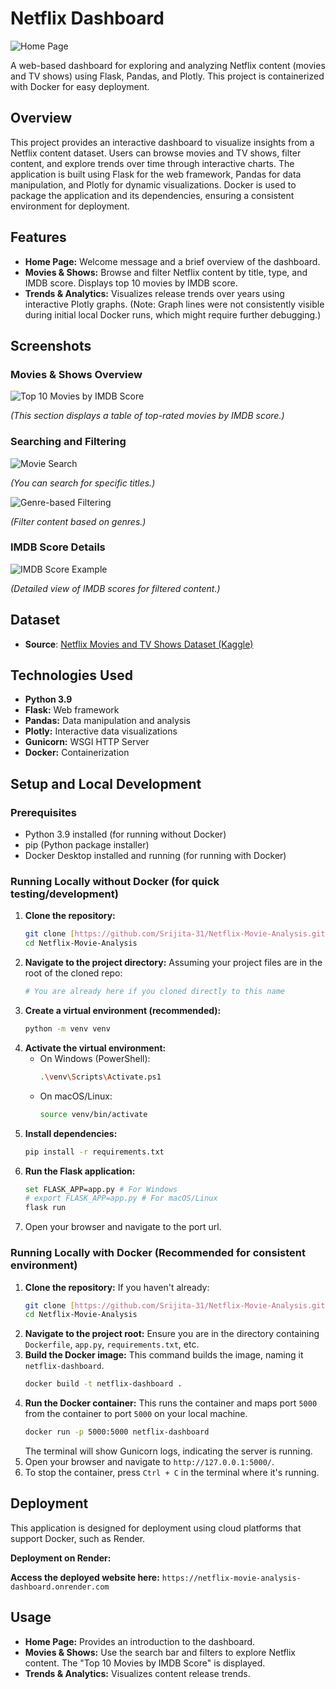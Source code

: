 # Netflix Dashboard 

![Home Page](static/home-page.png)

A web-based dashboard for exploring and analyzing Netflix content (movies and TV shows) using Flask, Pandas, and Plotly. This project is containerized with Docker for easy deployment.


## Overview

This project provides an interactive dashboard to visualize insights from a Netflix content dataset. Users can browse movies and TV shows, filter content, and explore trends over time through interactive charts. The application is built using Flask for the web framework, Pandas for data manipulation, and Plotly for dynamic visualizations. Docker is used to package the application and its dependencies, ensuring a consistent environment for deployment.

## Features

* **Home Page:** Welcome message and a brief overview of the dashboard.
* **Movies & Shows:** Browse and filter Netflix content by title, type, and IMDB score. Displays top 10 movies by IMDB score.
* **Trends & Analytics:** Visualizes release trends over years using interactive Plotly graphs. (Note: Graph lines were not consistently visible during initial local Docker runs, which might require further debugging.)

## Screenshots
### Movies & Shows Overview

![Top 10 Movies by IMDB Score](static/top-10-movies.png)

*(This section displays a table of top-rated movies by IMDB score.)*



### Searching and Filtering

![Movie Search](static/movie-search.png)

*(You can search for specific titles.)*



![Genre-based Filtering](static/genre-based-filtering.png)

*(Filter content based on genres.)*



### IMDB Score Details

![IMDB Score Example](static/imdb-score.png)

*(Detailed view of IMDB scores for filtered content.)*

## Dataset

- **Source**: [Netflix Movies and TV Shows Dataset (Kaggle)]( https://www.kaggle.com/datasets/victorsoeiro/netflix-tv-shows-and-movies?select=titles.csv)



## Technologies Used

* **Python 3.9**
* **Flask:** Web framework
* **Pandas:** Data manipulation and analysis
* **Plotly:** Interactive data visualizations
* **Gunicorn:** WSGI HTTP Server
* **Docker:** Containerization

## Setup and Local Development

### Prerequisites

* Python 3.9 installed (for running without Docker)
* pip (Python package installer)
* Docker Desktop installed and running (for running with Docker)
  

### Running Locally without Docker (for quick testing/development)

1.  **Clone the repository:**
    ```bash
    git clone [https://github.com/Srijita-31/Netflix-Movie-Analysis.git](https://github.com/Srijita-31/Netflix-Movie-Analysis.git)
    cd Netflix-Movie-Analysis
    ```
2.  **Navigate to the project directory:**
    Assuming your project files are in the root of the cloned repo:
    ```bash
    # You are already here if you cloned directly to this name
    ```
3.  **Create a virtual environment (recommended):**
    ```bash
    python -m venv venv
    ```
4.  **Activate the virtual environment:**
    * On Windows (PowerShell):
        ```bash
        .\venv\Scripts\Activate.ps1
        ```
    * On macOS/Linux:
        ```bash
        source venv/bin/activate
        ```
5.  **Install dependencies:**
    ```bash
    pip install -r requirements.txt
    ```
6.  **Run the Flask application:**
    ```bash
    set FLASK_APP=app.py # For Windows
    # export FLASK_APP=app.py # For macOS/Linux
    flask run
    ```
7.  Open your browser and navigate to the port url.

### Running Locally with Docker (Recommended for consistent environment)

1.  **Clone the repository:**
    If you haven't already:
    ```bash
    git clone [https://github.com/Srijita-31/Netflix-Movie-Analysis.git](https://github.com/Srijita-31/Netflix-Movie-Analysis.git)
    cd Netflix-Movie-Analysis
    ```
2.  **Navigate to the project root:**
    Ensure you are in the directory containing `Dockerfile`, `app.py`, `requirements.txt`, etc.
3.  **Build the Docker image:**
    This command builds the image, naming it `netflix-dashboard`.
    ```bash
    docker build -t netflix-dashboard .
    ```
4.  **Run the Docker container:**
    This runs the container and maps port `5000` from the container to port `5000` on your local machine.
    ```bash
    docker run -p 5000:5000 netflix-dashboard
    ```
    The terminal will show Gunicorn logs, indicating the server is running.
5.  Open your browser and navigate to `http://127.0.0.1:5000/`.
6.  To stop the container, press `Ctrl + C` in the terminal where it's running.

## Deployment

This application is designed for deployment using cloud platforms that support Docker, such as Render.

**Deployment on Render:** 

  **Access the deployed website here:** `https://netflix-movie-analysis-dashboard.onrender.com`
    

## Usage

* **Home Page:** Provides an introduction to the dashboard.
* **Movies & Shows:** Use the search bar and filters to explore Netflix content. The "Top 10 Movies by IMDB Score" is displayed.
* **Trends & Analytics:** Visualizes content release trends. 



